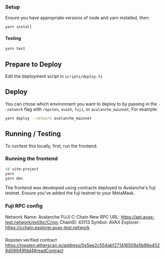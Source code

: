 ### Setup

Ensure you have appropriate versions of node and yarn installed, then:

```zsh
yarn install
```

#### Testing

```zsh
yarn test
```

## Prepare to Deploy

Edit the deployment script in `scripts/deploy.ts`

## Deploy

You can chose which environment you want to deploy to by passing in the `--network` flag with `ropsten`, `avash`, `fuji`, or `avalanche_mainnet`, For example:

```zsh
yarn deploy --network avalanche_mainnet
```

## Running / Testing

To run/test this locally, first, run the frontend.

### Running the frontend
```zsh
cd vite-project
yarn
yarn dev
```

The frontend was developed using contracts deployed to Avalanche's fuji testnet.
Ensure you've added the fuji testnet to your MetaMask.

### Fuji RPC config
Network Name: Avalanche FUJI C-Chain
New RPC URL: https://api.avax-test.network/ext/bc/C/rpc
ChainID: 43113
Symbol: AVAX
Explorer: https://cchain.explorer.avax-test.network

###

Ropsten verified contract
https://ropsten.etherscan.io/address/0x5ee2c554abf271416509a5b86e4528d09949fdd4#readContract

